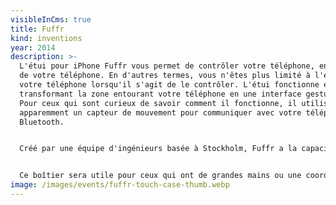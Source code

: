 ```yaml
---
visibleInCms: true
title: Fuffr
kind: inventions
year: 2014
description: >-
  L'étui pour iPhone Fuffr vous permet de contrôler votre téléphone, en dehors
  de votre téléphone. En d'autres termes, vous n'êtes plus limité à l'écran de
  votre téléphone lorsqu'il s'agit de le contrôler. L'étui fonctionne en
  transformant la zone entourant votre téléphone en une interface gestuelle.
  Pour ceux qui sont curieux de savoir comment il fonctionne, il utilise
  apparemment un capteur de mouvement pour communiquer avec votre téléphone par
  Bluetooth.


  Créé par une équipe d'ingénieurs basée à Stockholm, Fuffr a la capacité sans précédent de suivre les interactions multi-touch et les actions pitch-to-zoom. Après le lancement de leur démo le mois dernier, les développeurs offrent des kits gratuits via leur site web.


  Ce boîtier sera utile pour ceux qui ont de grandes mains ou une coordination des doigts moins bonne, en particulier pour l'utilisation d'applications comme Google Maps, qui bénéficieraient d'une meilleure convivialité.
image: /images/events/fuffr-touch-case-thumb.webp
---
```

